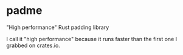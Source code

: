 # padme
"High performance" Rust padding library

I call it "high performance" because it runs faster than the first one I grabbed on crates.io.

